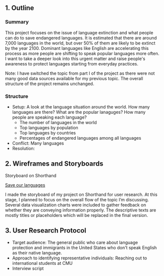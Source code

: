 ## 1. Outline
### Summary
This project focuses on the issue of language extinction and what people can do to save endangered languages. It is estimated that there are around 7,000 languages in the world, but over 50% of them are likely to be extinct by the year 2100. Dominant languages like English are accelerating this process as more people are shifting to speak popular languages more often. I want to take a deeper look into this urgent matter and raise people's awareness to protect languages starting from everyday practices.

Note: I have switched the topic from part I of the project as there were not many good data sources available for my previous topic. The overall structure of the project remains unchanged.


### Structure
- Setup: A look at the language situation around the world. How many languages are there? What are the popular lanaguges? How many people are speaking each language?
  - The number of languages in the world
  - Top languages by population
  - Top languages by countries
  - Percentages of endangered languages among all languages
- Conflict: Many languages 
- Resolution:  

## 2. Wireframes and Storyboards

Storyboard on Shorthand

[Save our languages](https://carnegiemellon.shorthandstories.com/save-our-languages/index.html)

I made the storyboard of my project on Shorthand for user research. At this stage, I planned to focus on the overall flow of the topic I’m discussing. Several data visualization charts were included to gather feedback on whether they are conveying information properly. The descriptive texts are mostly titles or placeholders which will be replaced in the final version.


## 3. User Research Protocol
- Target audience: The general public who care about language protection and immigrants in the United States who don't speak English as their native language.
- Approach to identifying representative individuals: Reaching out to international students at CMU 
- Interview script
